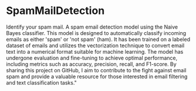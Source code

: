 # SpamMailDetection
Identify your spam mail.  A spam email detection model using the Naive Bayes classifier. This model is designed to automatically classify incoming emails as either 'spam' or 'not spam' (ham). It has been trained on a labeled dataset of emails and utilizes the vectorization technique to convert email text into a numerical format suitable for machine learning. The model has undergone evaluation and fine-tuning to achieve optimal performance, including metrics such as accuracy, precision, recall, and F1-score. By sharing this project on GitHub, I aim to contribute to the fight against email spam and provide a valuable resource for those interested in email filtering and text classification tasks."
